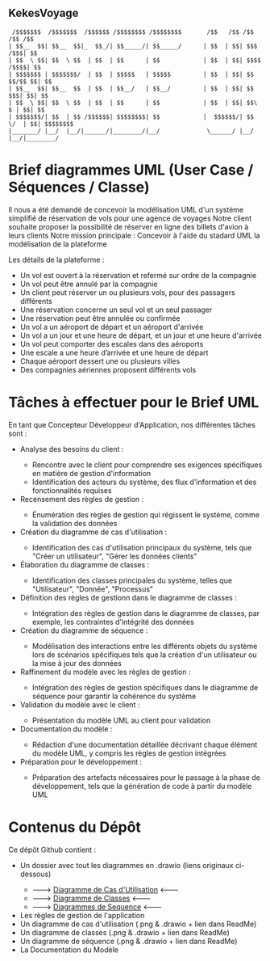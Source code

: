## KekesVoyage
```
 /$$$$$$$  /$$$$$$$  /$$$$$$ /$$$$$$$$ /$$$$$$$$       /$$   /$$ /$$      /$$ /$$      
| $$__  $$| $$__  $$|_  $$_/| $$_____/| $$_____/      | $$  | $$| $$$    /$$$| $$      
| $$  \ $$| $$  \ $$  | $$  | $$      | $$            | $$  | $$| $$$$  /$$$$| $$      
| $$$$$$$ | $$$$$$$/  | $$  | $$$$$   | $$$$$         | $$  | $$| $$ $$/$$ $$| $$      
| $$__  $$| $$__  $$  | $$  | $$__/   | $$__/         | $$  | $$| $$  $$$| $$| $$      
| $$  \ $$| $$  \ $$  | $$  | $$      | $$            | $$  | $$| $$\  $ | $$| $$      
| $$$$$$$/| $$  | $$ /$$$$$$| $$$$$$$$| $$            |  $$$$$$/| $$ \/  | $$| $$$$$$$$
|_______/ |__/  |__/|______/|________/|__/             \______/ |__/     |__/|________/
```
# Brief diagrammes UML (User Case / Séquences / Classe)

Il nous a été demandé de concevoir la modélisation UML d'un système simplifié de réservation de vols pour une agence de voyages
Notre client souhaite proposer la possibilité de réserver en ligne des billets d'avion à leurs clients
Notre mission principale : Concevoir à l'aide du stadard UML la modélisation de la plateforme

Les détails de la plateforme :
<ul>
    <li>Un vol est ouvert à la réservation et refermé sur ordre de la compagnie</li>
    <li>Un vol peut être annulé par la compagnie</li>
    <li>Un client peut réserver un ou plusieurs vols, pour des passagers différents</li>
    <li>Une réservation concerne un seul vol et un seul passager</li>
    <li>Une réservation peut être annulée ou confirmée</li>
    <li>Un vol a un aéroport de départ et un aéroport d'arrivée</li>
    <li>Un vol a un jour et une heure de départ, et un jour et une heure d'arrivée</li>
    <li>Un vol peut comporter des escales dans des aéroports</li>
    <li>Une escale a une heure d’arrivée et une heure de départ</li>
    <li>Chaque aéroport dessert une ou plusieurs villes</li>
    <li>Des compagnies aériennes proposent différents vols</li>
</ul>

# Tâches à effectuer pour le Brief UML

En tant que Concepteur Développeur d'Application, nos différentes tâches sont : 
<ul>
    <li>Analyse des besoins du client :</li>
        <ul>
            <li>Rencontre avec le client pour comprendre ses exigences spécifiques en matière de gestion d'information</li>
            <li>Identification des acteurs du système, des flux d'information et des fonctionnalités requises</li>
        </ul>
    <li>Recensement des règles de gestion :</li>
        <ul>
            <li>Énumération des règles de gestion qui régissent le système, comme la validation des données</li>
        </ul>
    <li>Création du diagramme de cas d'utilisation :</li>
        <ul>
            <li>Identification des cas d'utilisation principaux du système, tels que "Créer un utilisateur", "Gérer les données clients"</li>
        </ul>
    <li>Élaboration du diagramme de classes :</li>
        <ul>
            <li>Identification des classes principales du système, telles que "Utilisateur", "Donnée", "Processus"</li>
        </ul>
    <li>Définition des règles de gestionn dans le diagramme de classes :</li>
        <ul>
            <li>Intégration des règles de gestion dans le diagramme de classes, par exemple, les contraintes d'intégrité des données</li>
        </ul>
    <li>Création du diagramme de séquence :</li>
        <ul>
            <li>
                Modélisation des interactions entre les différents objets du système lors de scénarios spécifiques tels que la création d'un utilisateur ou la mise à jour des données
            </li>
        </ul>
    <li>Raffinement du modèle avec les règles de gestion :</li>
        <ul>
            <li>Intégration des règles de gestion spécifiques dans le diagramme de séquence pour garantir la cohérence du système</li>
        </ul>
    <li>Validation du modèle avec le client :</li>
        <ul>
            <li>Présentation du modèle UML au client pour validation</li>
        </ul>
    <li>Documentation du modèle :</li>
        <ul>
            <li>Rédaction d'une documentation détaillée décrivant chaque élément du modèle UML, y compris les règles de gestion intégrées</li>
        </ul>
    <li>Préparation pour le développement :</li>
        <ul>
            <li>
                Préparation des artefacts nécessaires pour le passage à la phase de développement, tels que la génération de code à partir du modèle UML
            </li>
        </ul>
</ul>

# Contenus du Dépôt

Ce dépôt Github contient :
<ul>
  <li>Un dossier avec tout les diagrammes en .drawio (liens originaux ci-dessous)</li>
        <ul>
            <li>---> <a href="https://app.diagrams.net/#G1k6tgZQBUXRyRIyZfXL8axuA9HAaVM6Tm">Diagramme de Cas d'Utilisation</a> <---</li>
            <li>---> <a href="https://app.diagrams.net/#G1wZieCp3dTlrnX8PszaGsKKJsQ2BpAb-b">Diagramme de Classes</a> <---</li>
            <li>---> <a href="https://app.diagrams.net/#G1QuJweTHZ9rHLLEdfLY3liZT_v81_lRsC">Diagrammes de Sequence</a> <---</li>
        </ul>
    <li>Les règles de gestion de l'application</li>
    <li>Un diagramme de cas d'utilisation (.png & .drawio + lien dans ReadMe)</li>
    <li>Un diagramme de classes (.png & .drawio + lien dans ReadMe)</li>
    <li>Un diagramme de séquence (.png & .drawio + lien dans ReadMe)</li>
    <li>La Documentation du Modèle</li>
</ul>

